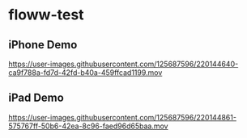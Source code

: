 # floww-test

## iPhone Demo

https://user-images.githubusercontent.com/125687596/220144640-ca9f788a-fd7d-42fd-b40a-459ffcad1199.mov

## iPad Demo

https://user-images.githubusercontent.com/125687596/220144861-575767ff-50b6-42ea-8c96-faed96d65baa.mov
